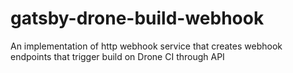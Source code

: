 # gatsby-drone-build-webhook
An implementation of http webhook service that creates webhook endpoints that trigger build on Drone CI through API
